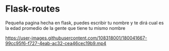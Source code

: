 # Flask-routes
Pequeña pagina hecha en flask, puedes escribir tu nombre y te dirá cual es la edad promedio de la gente que tiene tu mismo nombre






https://user-images.githubusercontent.com/108318001/180041667-99cc95f6-f727-4eab-ac32-cea46cec19b9.mp4

